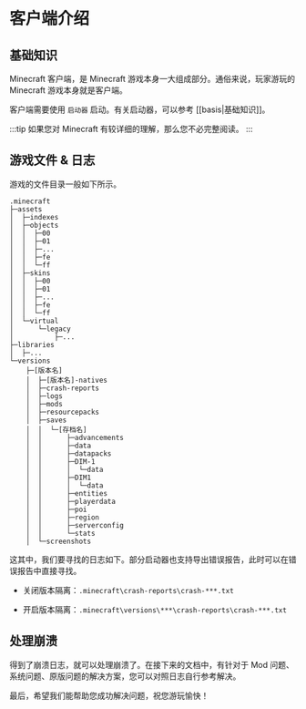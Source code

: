 # 客户端介绍

## 基础知识

Minecraft 客户端，是 Minecraft 游戏本身一大组成部分。通俗来说，玩家游玩的 Minecraft 游戏本身就是客户端。

客户端需要使用 `启动器` 启动。有关启动器，可以参考 [[basis|基础知识]]。

:::tip
如果您对 Minecraft 有较详细的理解，那么您不必完整阅读。
:::

## 游戏文件 & 日志

游戏的文件目录一般如下所示。

```filetree
.minecraft
├─assets
│  ├─indexes
│  ├─objects
│  │  ├─00
│  │  ├─01
│  │  ├─...
│  │  ├─fe
│  │  └─ff
│  ├─skins
│  │  ├─00
│  │  ├─01
│  │  ├─...
│  │  ├─fe
│  │  └─ff
│  └─virtual
│      └─legacy
│          ├─...
├─libraries
│  ├─...
└─versions
    ├─[版本名]
    │  ├─[版本名]-natives
    │  ├─crash-reports
    │  ├─logs
    │  ├─mods
    │  ├─resourcepacks
    │  ├─saves
    │  │  └─[存档名]
    │  │      ├─advancements
    │  │      ├─data
    │  │      ├─datapacks
    │  │      ├─DIM-1
    │  │      │  └─data
    │  │      ├─DIM1
    │  │      │  └─data
    │  │      ├─entities
    │  │      ├─playerdata
    │  │      ├─poi
    │  │      ├─region
    │  │      ├─serverconfig
    │  │      └─stats
    │  └─screenshots
```

这其中，我们要寻找的日志如下。部分启动器也支持导出错误报告，此时可以在错误报告中直接寻找。

- 关闭版本隔离：`.minecraft\crash-reports\crash-***.txt`

- 开启版本隔离：`.minecraft\versions\***\crash-reports\crash-***.txt`

## 处理崩溃

得到了崩溃日志，就可以处理崩溃了。在接下来的文档中，有针对于 Mod 问题、系统问题、原版问题的解决方案，您可以对照日志自行参考解决。

最后，希望我们能帮助您成功解决问题，祝您游玩愉快！
